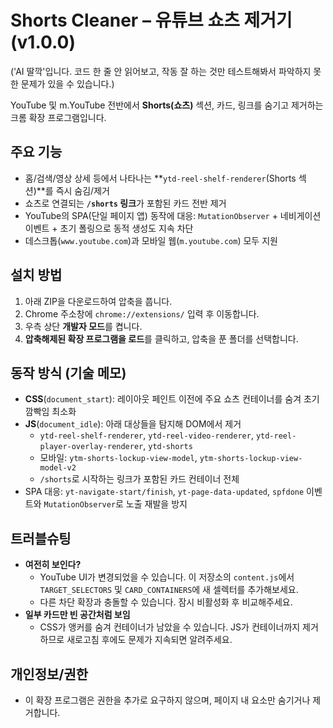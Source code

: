 # Shorts Cleaner – 유튜브 쇼츠 제거기 (v1.0.0)
('AI 딸깍'입니다. 코드 한 줄 안 읽어보고, 작동 잘 하는 것만 테스트해봐서 파악하지 못한 문제가 있을 수 있습니다.)

YouTube 및 m.YouTube 전반에서 **Shorts(쇼츠)** 섹션, 카드, 링크를 숨기고 제거하는 크롬 확장 프로그램입니다.

## 주요 기능
- 홈/검색/영상 상세 등에서 나타나는 **`ytd-reel-shelf-renderer`(Shorts 섹션)**를 즉시 숨김/제거
- 쇼츠로 연결되는 **`/shorts` 링크**가 포함된 카드 전반 제거
- YouTube의 SPA(단일 페이지 앱) 동작에 대응: `MutationObserver` + 네비게이션 이벤트 + 초기 폴링으로 동적 생성도 지속 차단
- 데스크톱(`www.youtube.com`)과 모바일 웹(`m.youtube.com`) 모두 지원

## 설치 방법
1. 아래 ZIP을 다운로드하여 압축을 풉니다.
2. Chrome 주소창에 `chrome://extensions/` 입력 후 이동합니다.
3. 우측 상단 **개발자 모드**를 켭니다.
4. **압축해제된 확장 프로그램을 로드**를 클릭하고, 압축을 푼 폴더를 선택합니다.

## 동작 방식 (기술 메모)
- **CSS**(`document_start`): 레이아웃 페인트 이전에 주요 쇼츠 컨테이너를 숨겨 초기 깜빡임 최소화
- **JS**(`document_idle`): 아래 대상들을 탐지해 DOM에서 제거
  - `ytd-reel-shelf-renderer`, `ytd-reel-video-renderer`, `ytd-reel-player-overlay-renderer`, `ytd-shorts`
  - 모바일: `ytm-shorts-lockup-view-model`, `ytm-shorts-lockup-view-model-v2`
  - `/shorts`로 시작하는 링크가 포함된 카드 컨테이너 전체
- SPA 대응: `yt-navigate-start/finish`, `yt-page-data-updated`, `spfdone` 이벤트와 `MutationObserver`로 노출 재발을 방지

## 트러블슈팅
- **여전히 보인다?**
  - YouTube UI가 변경되었을 수 있습니다. 이 저장소의 `content.js`에서 `TARGET_SELECTORS` 및 `CARD_CONTAINERS`에 새 셀렉터를 추가해보세요.
  - 다른 차단 확장과 충돌할 수 있습니다. 잠시 비활성화 후 비교해주세요.
- **일부 카드만 빈 공간처럼 보임**
  - CSS가 앵커를 숨겨 컨테이너가 남았을 수 있습니다. JS가 컨테이너까지 제거하므로 새로고침 후에도 문제가 지속되면 알려주세요.

## 개인정보/권한
- 이 확장 프로그램은 권한을 추가로 요구하지 않으며, 페이지 내 요소만 숨기거나 제거합니다.
